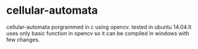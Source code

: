 # cellular-automata
cellular-automata porgrammed in c using opencv.
tested in ubuntu 14.04.It uses only basic function in opencv so it can be compiled in windows with few changes.
